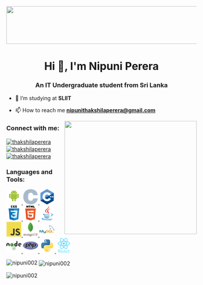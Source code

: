<img src= "https://camo.githubusercontent.com/aefab7acbe27fae34db36304513a2a34f795663d6217c1ebc6459504d2fa4587/68747470733a2f2f692e70696e696d672e636f6d2f6f726967696e616c732f38382f31352f36332f38383135363364363434346233373066613463656561306333313833626234632e676966" height="100" width="1000"/>
<h1 align="center">Hi 👋, I'm Nipuni Perera</h1>
<h3 align="center">An IT Undergraduate student from Sri Lanka</h3>

- 🤝 I’m studying at **SLIIT**

- 📫 How to reach me **nipunithakshilaperera@gmail.com**
<img align="right" src= "https://user-images.githubusercontent.com/102985224/211582827-8fd748d6-9181-4c5f-a620-76168b861a4d.gif" height="300" width="350" />
<h3 align="left">Connect with me:</h3>
<p align="left">
<a href="https://www.linkedin.com/in/thakshila-perera-b70953292/" target="blank"><img align="center" src="https://raw.githubusercontent.com/rahuldkjain/github-profile-readme-generator/master/src/images/icons/Social/linked-in-alt.svg" alt="thakshilaperera" height="30" width="40" /></a>
<a href="https://fb.com/thakshilaperera" target="blank"><img align="center" src="https://raw.githubusercontent.com/rahuldkjain/github-profile-readme-generator/master/src/images/icons/Social/facebook.svg" alt="thakshilaperera" height="30" width="40" /></a>
<a href="https://instagram.com/thakshilaperera" target="blank"><img align="center" src="https://raw.githubusercontent.com/rahuldkjain/github-profile-readme-generator/master/src/images/icons/Social/instagram.svg" alt="thakshilaperera" height="30" width="40" /></a>
</p>


<h3 align="left">Languages and Tools:</h3>
<p align="left"> <a href="https://developer.android.com" target="_blank" rel="noreferrer"> <img src="https://raw.githubusercontent.com/devicons/devicon/master/icons/android/android-original-wordmark.svg" alt="android" width="40" height="40"/> </a> <a href="https://www.cprogramming.com/" target="_blank" rel="noreferrer"> <img src="https://raw.githubusercontent.com/devicons/devicon/master/icons/c/c-original.svg" alt="c" width="40" height="40"/> </a> <a href="https://www.w3schools.com/cpp/" target="_blank" rel="noreferrer"> <img src="https://raw.githubusercontent.com/devicons/devicon/master/icons/cplusplus/cplusplus-original.svg" alt="cplusplus" width="40" height="40"/> </a> <a href="https://www.w3schools.com/css/" target="_blank" rel="noreferrer"> <img src="https://raw.githubusercontent.com/devicons/devicon/master/icons/css3/css3-original-wordmark.svg" alt="css3" width="40" height="40"/> </a> <a href="https://www.w3.org/html/" target="_blank" rel="noreferrer"> <img src="https://raw.githubusercontent.com/devicons/devicon/master/icons/html5/html5-original-wordmark.svg" alt="html5" width="40" height="40"/> </a> <a href="https://www.java.com" target="_blank" rel="noreferrer"> <img src="https://raw.githubusercontent.com/devicons/devicon/master/icons/java/java-original.svg" alt="java" width="40" height="40"/> </a> <a href="https://developer.mozilla.org/en-US/docs/Web/JavaScript" target="_blank" rel="noreferrer"> <img src="https://raw.githubusercontent.com/devicons/devicon/master/icons/javascript/javascript-original.svg" alt="javascript" width="40" height="40"/> </a> <a href="https://www.mongodb.com/" target="_blank" rel="noreferrer"> <img src="https://raw.githubusercontent.com/devicons/devicon/master/icons/mongodb/mongodb-original-wordmark.svg" alt="mongodb" width="40" height="40"/> </a> <a href="https://www.mysql.com/" target="_blank" rel="noreferrer"> <img src="https://raw.githubusercontent.com/devicons/devicon/master/icons/mysql/mysql-original-wordmark.svg" alt="mysql" width="40" height="40"/> </a> <a href="https://nodejs.org" target="_blank" rel="noreferrer"> <img src="https://raw.githubusercontent.com/devicons/devicon/master/icons/nodejs/nodejs-original-wordmark.svg" alt="nodejs" width="40" height="40"/> </a> <a href="https://www.php.net" target="_blank" rel="noreferrer"> <img src="https://raw.githubusercontent.com/devicons/devicon/master/icons/php/php-original.svg" alt="php" width="40" height="40"/> </a> <a href="https://www.python.org" target="_blank" rel="noreferrer"> <img src="https://raw.githubusercontent.com/devicons/devicon/master/icons/python/python-original.svg" alt="python" width="40" height="40"/> </a> <a href="https://reactjs.org/" target="_blank" rel="noreferrer"> <img src="https://raw.githubusercontent.com/devicons/devicon/master/icons/react/react-original-wordmark.svg" alt="react" width="40" height="40"/> </a> </p>

<p><img align="left" src="https://github-readme-stats.vercel.app/api/top-langs?username=nipuni002&show_icons=true&locale=en&layout=compact" alt="nipuni002" /></p>

<p>&nbsp;<img align="center" src="https://github-readme-stats.vercel.app/api?username=nipuni002&show_icons=true&locale=en" alt="nipuni002" /></p>

<p><img align="center" src="https://github-readme-streak-stats.herokuapp.com/?user=nipuni002&" alt="nipuni002" /></p>
